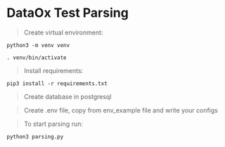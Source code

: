 # DataOx Test Parsing
> Create virtual environment:

`python3 -m venv venv`

`. venv/bin/activate`

> Install requirements:

`pip3 install -r requirements.txt`

> Create database in postgresql

> Create .env file, copy from env_example file and write your configs

> To start parsing run:

`python3 parsing.py`
